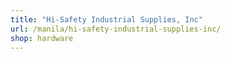 ```yaml
---
title: "Hi-Safety Industrial Supplies, Inc"
url: /manila/hi-safety-industrial-supplies-inc/
shop: hardware
---
```

